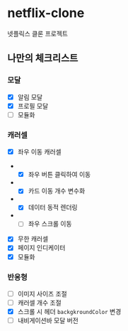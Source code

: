# netflix-clone

넷플릭스 클론 프로젝트

## 나만의 체크리스트

### 모달

- [x] 알림 모달
- [x] 프로필 모달
- [ ] 모듈화

### 캐러셀

- [x] 좌우 이동 캐러셀
- - [x] 좌우 버튼 클릭하여 이동
- - [x] 카드 이동 개수 변수화
- - [x] 데이터 동적 렌더링
- - [ ] 좌우 스크롤 이동
- [x] 무한 캐러셀
- [x] 페이지 인디케이터
- [x] 모듈화

### 반응형

- [ ] 이미지 사이즈 조절
- [ ] 캐러셀 개수 조절
- [x] 스크롤 시 헤더 `backgkroundColor` 변경
- [ ] 내비게이션바 모달 버전
